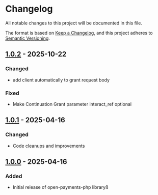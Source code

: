 # Changelog

All notable changes to this project will be documented in this file.

The format is based on [Keep a Changelog](https://keepachangelog.com/en/1.0.0/),
and this project adheres to [Semantic Versioning](https://semver.org/spec/v2.0.0.html).

## [1.0.2] - 2025-10-22

### Changed
- add client automatically to grant request body

### Fixed
- Make Continuation Grant parameter interact_ref optional

## [1.0.1] - 2025-04-16

### Changed
- Code cleanups and improvements

## [1.0.0] - 2025-04-16

### Added
- Initial release of open-payments-php libraryß

[1.0.2]: https://github.com/interledger/open-payments-php/compare/v1.0.1...v1.0.2
[1.0.1]: https://github.com/interledger/open-payments-php/compare/v1.0.0...v1.0.1
[1.0.0]: https://github.com/interledger/open-payments-php/releases/tag/v1.0.0
